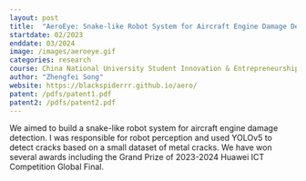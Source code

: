 ```yaml
---
layout: post
title:  "AeroEye: Snake-like Robot System for Aircraft Engine Damage Detection"
startdate: 02/2023
enddate: 03/2024
image: /images/aeroeye.gif
categories: research
course: China National University Student Innovation & Entrepreneurship Development Project @ Tongji
author: "Zhengfei Song"
website: https://blackspiderrr.github.io/aero/
patent: /pdfs/patent1.pdf
patent2: /pdfs/patent2.pdf
---
```


We aimed to build a snake-like robot system for aircraft engine damage detection. I was responsible for robot perception and used YOLOv5 to detect cracks based on a small dataset of metal cracks. We have won several awards including the Grand Prize of 2023-2024 Huawei ICT Competition Global Final.   
